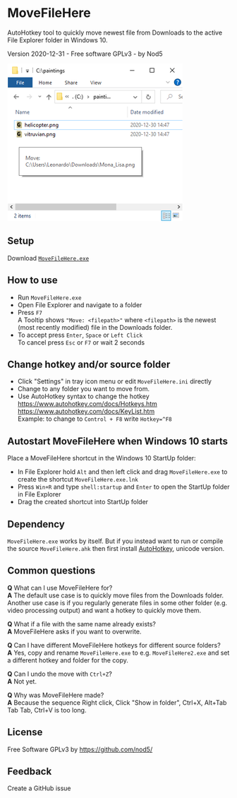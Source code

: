 # MoveFileHere

AutoHotkey tool to quickly move newest file from Downloads to the active File Explorer folder in Windows 10.

Version 2020-12-31  -  Free software GPLv3  -  by Nod5  
  
![MoveFileHere Screenshot](images/MoveFileHere1.png?raw=true)

## Setup
Download [`MoveFileHere.exe`](https://github.com/nod5/MoveFileHere/releases/latest)

## How to use  
- Run `MoveFileHere.exe`
- Open File Explorer and navigate to a folder
- Press `F7`  
   A Tooltip shows `"Move: <filepath>"`
   where `<filepath>` is the newest (most recently modified) file in the Downloads folder.
- To accept press `Enter`, `Space` or `Left Click`  
   To cancel press `Esc` or `F7` or wait 2 seconds  

## Change hotkey and/or source folder  
- Click "Settings" in tray icon menu or edit `MoveFileHere.ini` directly  
- Change to any folder you want to move from.  
- Use AutoHotkey syntax to change the hotkey  
  https://www.autohotkey.com/docs/Hotkeys.htm  
  https://www.autohotkey.com/docs/KeyList.htm  
  Example: to change to `Control + F8` write `Hotkey=^F8`  

## Autostart MoveFileHere when Windows 10 starts
Place a MoveFileHere shortcut in the Windows 10 StartUp folder:
- In File Explorer hold `Alt` and then left click and drag `MoveFileHere.exe` to create the shortcut `MoveFileHere.exe.lnk`
- Press `Win+R` and type `shell:startup` and `Enter` to open the StartUp folder in File Explorer
- Drag the created shortcut into StartUp folder

## Dependency  
`MoveFileHere.exe` works by itself. But if you instead want to run or compile the source `MoveFileHere.ahk` then first install [AutoHotkey](https://www.autohotkey.com/), unicode version.  

## Common questions
**Q** What can I use MoveFileHere for?  
**A** The default use case is to quickly move files from the Downloads folder. Another use case is if you regularly generate files in some other folder (e.g. video processing output) and want a hotkey to  quickly move them.  

**Q** What if a file with the same name already exists?  
**A** MoveFileHere asks if you want to overwrite.  

**Q** Can I have different MoveFileHere hotkeys for different source folders?  
**A** Yes, copy and rename `MoveFileHere.exe` to e.g. `MoveFileHere2.exe` and set a different hotkey and folder for the copy.  

**Q** Can I undo the move with `Ctrl+Z`?  
**A** Not yet.  

**Q** Why was MoveFileHere made?  
**A** Because the sequence Right click, Click "Show in folder", Ctrl+X, Alt+Tab Tab Tab, Ctrl+V is too long.  

## License  
Free Software GPLv3 by https://github.com/nod5/  

## Feedback  
Create a GitHub issue 
